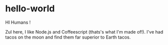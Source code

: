 # hello-world
HI Humans !

Zul here, I like Node.js and Coffeescript (thats's what I'm made of!).
I've had tacos on the moon and find them far superior to Earth tacos.
